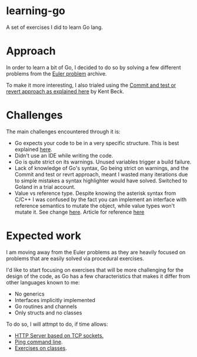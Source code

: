 # learning-go

A set of exercises I did to learn Go lang.

# Approach

In order to learn a bit of Go, I decided to do so by solving a few different problems from the [Euler problem](https://projecteuler.net/archives) archive.

To make it more interesting, I also trialed using the [Commit and test or revert approach as explained here](https://medium.com/@tdeniffel/tcr-test-commit-revert-a-test-alternative-to-tdd-6e6b03c22bec) by Kent Beck.

# Challenges

The main challenges encountered through it is:

* Go expects your code to be in a very specific structure. This is best explained [here](https://golang.org/doc/code.html).
* Didn't use an IDE while writing the code.
* Go is quite strict on its warnings. Unused variables trigger a build failure. 
* Lack of knowledge of Go's syntax, Go being strict on warnings, and the Commit and test or revrt approach, meant I wasted many iterations due to simple mistakes a syntax highlighter would have solved. Switched to Goland in a trial account.
* Value vs reference type. Despite knowing the asterisk syntax from C/C++ I was confused by the fact you can implement an interface with reference semantics to mutate the object, while value types won't mutate it. See change [here](https://github.com/joseprl89/learning-go/commit/694c3aad68d9260fb4c4f9ce6a2789224f462ccf#diff-d930881d9b72deadbd3d22c7166001f9). Article for reference [here](https://medium.com/@saiyerram/go-interfaces-pointers-4d1d98d5c9c6)

# Expected work

I am moving away from the Euler problems as they are heavily focused on problems that are easily solved via procedural exercises.

I'd like to start focusing on exercises that will be more challenging for the design of the code, as Go has a few characteristics that makes it differ from other languages known to me:

* No generics
* Interfaces implicitly implemented
* Go routines and channels
* Only structs and no classes

To do so, I will attmpt to do, if time allows:

* [HTTP Server based on TCP sockets.](https://github.com/joseprl89/learning-go/tree/master/server)
* [Ping command line](https://github.com/joseprl89/learning-go/tree/master/ping).
* [Exercises on classes](https://github.com/karan/Projects#classes).


